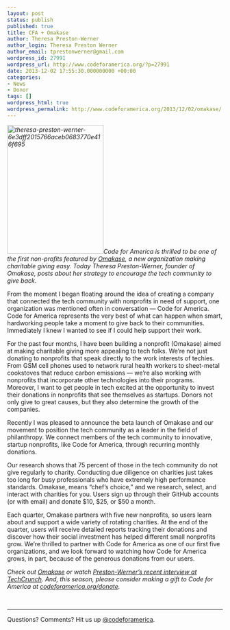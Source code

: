 ```yaml
---
layout: post
status: publish
published: true
title: CFA + Omakase
author: Theresa Preston-Werner
author_login: Theresa Preston Werner
author_email: tprestonwerner@gmail.com
wordpress_id: 27991
wordpress_url: http://www.codeforamerica.org/?p=27991
date: 2013-12-02 17:55:30.000000000 +00:00
categories:
- News
- Donor
tags: []
wordpress_html: true
wordpress_permalink: http://www.codeforamerica.org/2013/12/02/omakase/
---
```


<p><i><a href="http://www.codeforamerica.org/wp-content/uploads/2013/12/theresa-preston-werner-6e3dff2015766aceb0683770e416f695.jpg"><img alt="theresa-preston-werner-6e3dff2015766aceb0683770e416f695" class="alignleft size-medium wp-image-27992" height="300" src="http://www.codeforamerica.org/wp-content/uploads/2013/12/theresa-preston-werner-6e3dff2015766aceb0683770e416f695-225x300.jpg" width="225"/></a>Code for America is thrilled to be one of the first non-profits featured by <a href="https://omakasecharity.org">Omakase</a>, a new organization making charitable giving easy. Today Theresa Preston-Werner, founder of Omakase, posts about her strategy to encourage the tech community to give back.  </i></p>
<p>From the moment I began floating around the idea of creating a company that connected the tech community with nonprofits in need of support, one organization was mentioned often in conversation — Code for America. Code for America represents the very best of what can happen when smart, hardworking people take a moment to give back to their communities. Immediately I knew I wanted to see if I could help support their work.</p>
<p>For the past four months, I have been building a nonprofit (Omakase) aimed at making charitable giving more appealing to tech folks. We’re not just donating to nonprofits that speak directly to the work interests of techies. From GSM cell phones used to network rural health workers to sheet-metal cookstoves that reduce carbon emissions — we’re also working with nonprofits that incorporate other technologies into their programs. Moreover, I want to get people in tech excited at the opportunity to invest their donations in nonprofits that see themselves as startups. Donors not only give to great causes, but they also determine the growth of the companies.</p>
<p>Recently I was pleased to announce the beta launch of Omakase and our movement to position the tech community as a leader in the field of philanthropy. We connect members of the tech community to innovative, startup nonprofits, like Code for America, through recurring monthly donations.</p>
<p>Our research shows that 75 percent of those in the tech community do not give regularly to charity. Conducting due diligence on charities just takes too long for busy professionals who have extremely high performance standards. Omakase, means “chef’s choice,” and we research, select, and interact with charities for you. Users sign up through their GitHub accounts (or with email) and donate $10, $25, or $50 a month.</p>
<p>Each quarter, Omakase partners with five new nonprofits, so users learn about and support a wide variety of rotating charities. At the end of the quarter, users will receive detailed reports tracking their donations and discover how their social investment has helped different small nonprofits grow. We’re thrilled to partner with Code for America as one of our first five organizations, and we look forward to watching how Code for America grows, in part, because of the generous donations from our users.</p>
<p><i>Check out <i><a href="https://omakasecharity.org">Omakase</a> or watch <a href="http://techcrunch.com/2013/11/27/omakase-charity-tech-industry/">Preston-Werner’s recent interview at TechCrunch</a>.</i> </i><i>And, this season, please consider making a gift to Code for America at <a href="http://codeforamerica.org/donate" target="_blank">codeforamerica.org/donate</a>. </i></p>
<p> </p>
<hr/>
<p>Questions? Comments? Hit us up <a href="http://twitter.com/codeforamerica" target="_blank">@codeforamerica</a>.</p>
